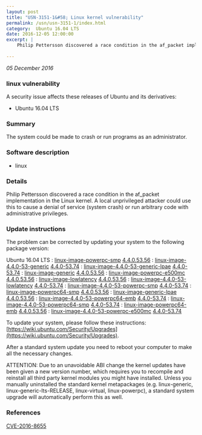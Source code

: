 ```yaml
---
layout: post
title: "USN-3151-1&#58; Linux kernel vulnerability"
permalink: /usn/usn-3151-1/index.html
category:  Ubuntu 16.04 LTS
date: 2016-12-05 12:00:00
excerpt: |
    Philip Pettersson discovered a race condition in the af_packet implementation in the Linux kernel. A local unprivileged attacker could use this to cause a denial of service (system crash) or run arbitrary code with administrative privileges. 
    
--- 
```

 
 

*05 December 2016*

### linux vulnerability

A security issue affects these releases of Ubuntu and its derivatives:

* Ubuntu 16.04 LTS

### Summary

The system could be made to crash or run programs as an administrator. 

### Software description

* linux 

### Details

Philip Pettersson discovered a race condition in the af_packet implementation in the Linux kernel. A local unprivileged attacker could use this to cause a denial of service (system crash) or run arbitrary code with administrative privileges. 

### Update instructions

The problem can be corrected by updating your system to the following package version:

Ubuntu 16.04 LTS
 : [linux-image-powerpc-smp](https://launchpad.net/ubuntu/+source/linux) <span> [4.4.0.53.56](https://launchpad.net/ubuntu/+source/linux/4.4.0-53.74) </span> 
 : [linux-image-4.4.0-53-generic](https://launchpad.net/ubuntu/+source/linux) <span> [4.4.0-53.74](https://launchpad.net/ubuntu/+source/linux/4.4.0-53.74) </span> 
 : [linux-image-4.4.0-53-generic-lpae](https://launchpad.net/ubuntu/+source/linux) <span> [4.4.0-53.74](https://launchpad.net/ubuntu/+source/linux/4.4.0-53.74) </span> 
 : [linux-image-generic](https://launchpad.net/ubuntu/+source/linux) <span> [4.4.0.53.56](https://launchpad.net/ubuntu/+source/linux/4.4.0-53.74) </span> 
 : [linux-image-powerpc-e500mc](https://launchpad.net/ubuntu/+source/linux) <span> [4.4.0.53.56](https://launchpad.net/ubuntu/+source/linux/4.4.0-53.74) </span> 
 : [linux-image-lowlatency](https://launchpad.net/ubuntu/+source/linux) <span> [4.4.0.53.56](https://launchpad.net/ubuntu/+source/linux/4.4.0-53.74) </span> 
 : [linux-image-4.4.0-53-lowlatency](https://launchpad.net/ubuntu/+source/linux) <span> [4.4.0-53.74](https://launchpad.net/ubuntu/+source/linux/4.4.0-53.74) </span> 
 : [linux-image-4.4.0-53-powerpc-smp](https://launchpad.net/ubuntu/+source/linux) <span> [4.4.0-53.74](https://launchpad.net/ubuntu/+source/linux/4.4.0-53.74) </span> 
 : [linux-image-powerpc64-smp](https://launchpad.net/ubuntu/+source/linux) <span> [4.4.0.53.56](https://launchpad.net/ubuntu/+source/linux/4.4.0-53.74) </span> 
 : [linux-image-generic-lpae](https://launchpad.net/ubuntu/+source/linux) <span> [4.4.0.53.56](https://launchpad.net/ubuntu/+source/linux/4.4.0-53.74) </span> 
 : [linux-image-4.4.0-53-powerpc64-emb](https://launchpad.net/ubuntu/+source/linux) <span> [4.4.0-53.74](https://launchpad.net/ubuntu/+source/linux/4.4.0-53.74) </span> 
 : [linux-image-4.4.0-53-powerpc64-smp](https://launchpad.net/ubuntu/+source/linux) <span> [4.4.0-53.74](https://launchpad.net/ubuntu/+source/linux/4.4.0-53.74) </span> 
 : [linux-image-powerpc64-emb](https://launchpad.net/ubuntu/+source/linux) <span> [4.4.0.53.56](https://launchpad.net/ubuntu/+source/linux/4.4.0-53.74) </span> 
 : [linux-image-4.4.0-53-powerpc-e500mc](https://launchpad.net/ubuntu/+source/linux) <span> [4.4.0-53.74](https://launchpad.net/ubuntu/+source/linux/4.4.0-53.74) </span> 

To update your system, please follow these instructions: [https://wiki.ubuntu.com/Security/Upgrades](https://wiki.ubuntu.com/Security/Upgrades).

After a standard system update you need to reboot your computer to make all the necessary changes.

ATTENTION: Due to an unavoidable ABI change the kernel updates have been given a new version number, which requires you to recompile and reinstall all third party kernel modules you might have installed. Unless you manually uninstalled the standard kernel metapackages (e.g. linux-generic, linux-generic-lts-RELEASE, linux-virtual, linux-powerpc), a standard system upgrade will automatically perform this as well. 

### References

 
 [CVE-2016-8655](http://people.ubuntu.com/~ubuntu-security/cve/CVE-2016-8655)
 

